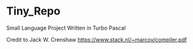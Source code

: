# Tiny_Repo
Small Language Project Written in Turbo Pascal 

Credit to Jack W. Crenshaw
https://www.stack.nl/~marcov/compiler.pdf
